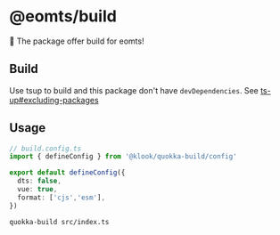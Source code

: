# @eomts/build

🚀 The package offer build for eomts!

## Build

Use tsup to build and this package don't have `devDependencies`. See [ts-up#excluding-packages](https://tsup.egoist.dev/#excluding-packages)

## Usage

```typescript
// build.config.ts
import { defineConfig } from '@klook/quokka-build/config'

export default defineConfig({
  dts: false,
  vue: true,
  format: ['cjs','esm'],
})
```

```bash
quokka-build src/index.ts
```
